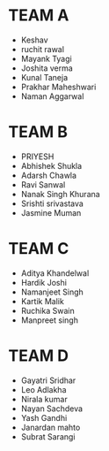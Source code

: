 # TEAM A

* Keshav
* ruchit rawal
* Mayank Tyagi
* Joshita verma
* Kunal Taneja
* Prakhar Maheshwari
* Naman Aggarwal

# TEAM B

* PRIYESH
* Abhishek Shukla
* Adarsh Chawla 
* Ravi Sanwal
* Nanak Singh Khurana
* Srishti srivastava
* Jasmine Muman

# TEAM C

* Aditya Khandelwal
* Hardik Joshi
* Namanjeet Singh
* Kartik Malik
* Ruchika Swain 
* Manpreet singh

# TEAM D

* Gayatri Sridhar
* Leo Adlakha
* Nirala kumar
* Nayan Sachdeva
* Yash Gandhi
* Janardan mahto
* Subrat Sarangi